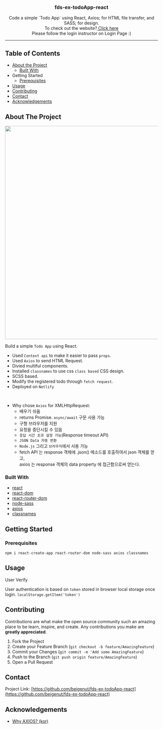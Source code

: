 <p align="center">
  <h3 align="center">fds-ex-todoApp-react</h3>
  <p align="center">
  Code a simple `Todo App` using React, Axios; for HTML file transfer, and SASS; for design.<br> 
  To check out the website?<a href="https://ex-react-todo-app.netlify.com/" target="_blank"> Click here</a> <br>
  Please follow the login instructor on Login Page :)
</p>
</p>

_ _ _


## Table of Contents

* [About the Project](#about-the-project)
  * [Built With](#built-with)
* Getting Started
  * [Prerequisites](#prerequisites)
* [Usage](#usage)
* [Contributing](#contributing)
* [Contact](#contact)
* [Acknowledgements](#acknowledgements)



## About The Project

<img src="https://drive.google.com/uc?export=view&id=1gyh69YpfuoKF5D4dA-_9Uzonu-hh-Dfd" width="700px">

Build a simple `Todo App` using React. 

- Used `Context api` to make it easier to pass `props`.
- Used `Axios` to send HTML Request.
- Divied multiful components.
- Installed `classnames` to use css `class based` CSS design.
- SCSS based.
- Modify the registered todo through `fetch request`.
- Deployed on `Netlify`


<br>

- Why chose `Axios` for XMLHttpRequest:
  - 배우기 쉬움
  - returns Promise. `async/await` 구문 사용 가능
  - 구형 브라우저를 지원
  - 요청을 중단시킬 수 있음
  - `응답 시간 초과 설정 가능`(Response timeout API)
  - `JSON Data 자동 변환`
  - `Node.js` 그리고 `브라우저`에서 사용 가능
  - fetch API 는 response 객체에 .json() 메소드를 호출하여서 json 객체를 얻고, <br> axios 는 response 객체의 data property 에 접근함으로써 얻는다.




### Built With
* [react](https://jquery.com)
* [react-dom](https://daneden.github.io/animate.css/)
* [react-router-dom](https://daneden.github.io/animate.css/)
* [node-sass](https://fonts.google.com/)
* [axios](https://fonts.google.com/)
* [classnames](https://fonts.google.com/)



<!-- GETTING STARTED -->
## Getting Started

### Prerequisites

`npm i react-create-app react-router-dom node-sass axios classnames`


<!-- USAGE EXAMPLES -->
## Usage

User Verify

User authentication is based on `token` stored in browser local storage once login.
`localStorage.getItem('token')`




<!-- CONTRIBUTING -->
## Contributing

Contributions are what make the open source community such an amazing place to be learn, inspire, and create. Any contributions you make are **greatly appreciated**.

1. Fork the Project
2. Create your Feature Branch (`git checkout -b feature/AmazingFeature`)
3. Commit your Changes (`git commit -m 'Add some AmazingFeature`)
4. Push to the Branch (`git push origin feature/AmazingFeature`)
5. Open a Pull Request



<!-- CONTACT -->
## Contact

Project Link: [https://github.com/beigenut/fds-ex-todoApp-react](https://github.com/beigenut/fds-ex-todoApp-react)



## Acknowledgements
* [Why AXIOS? (kor)](https://tuhbm.github.io/2019/03/21/axios/)



<!-- MARKDOWN LINKS & IMAGES -->
[product-screenshot]: https://drive.google.com/uc?export=view&id=1Q3FBXvmNSsXFkwXTLIlgXuNo7QQ47QfZ